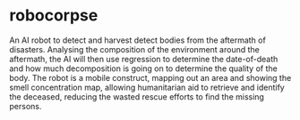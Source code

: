# robocorpse
An AI robot to detect and harvest detect bodies from the aftermath of disasters. Analysing the composition of the environment around the aftermath, the AI will then use regression to determine the date-of-death and how much decomposition is going on to determine the quality of the body. The robot is a mobile construct, mapping out an area and showing the smell concentration map, allowing humanitarian aid to retrieve and identify the deceased, reducing the wasted rescue efforts to find the missing persons. 
